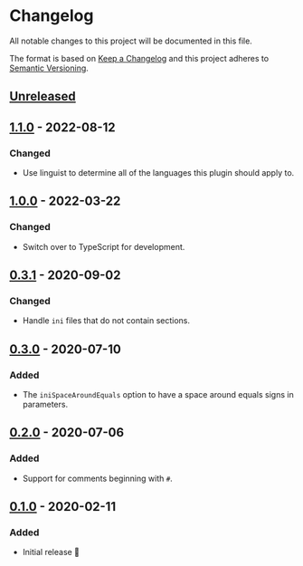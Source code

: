 # Changelog

All notable changes to this project will be documented in this file.

The format is based on [Keep a Changelog](http://keepachangelog.com/en/1.0.0/) and this project adheres to [Semantic Versioning](http://semver.org/spec/v2.0.0.html).

## [Unreleased]

## [1.1.0] - 2022-08-12

### Changed

- Use linguist to determine all of the languages this plugin should apply to.

## [1.0.0] - 2022-03-22

### Changed

- Switch over to TypeScript for development.

## [0.3.1] - 2020-09-02

### Changed

- Handle `ini` files that do not contain sections.

## [0.3.0] - 2020-07-10

### Added

- The `iniSpaceAroundEquals` option to have a space around equals signs in parameters.

## [0.2.0] - 2020-07-06

### Added

- Support for comments beginning with `#`.

## [0.1.0] - 2020-02-11

### Added

- Initial release 🎉

[unreleased]: https://github.com/kddnewton/prettier-plugin-ini/compare/v1.1.0...HEAD
[1.1.0]: https://github.com/kddnewton/prettier-plugin-ini/compare/v1.0.0...v1.1.0
[1.0.0]: https://github.com/kddnewton/prettier-plugin-ini/compare/v0.3.1...v1.0.0
[0.3.1]: https://github.com/kddnewton/prettier-plugin-ini/compare/v0.3.0...v0.3.1
[0.3.0]: https://github.com/kddnewton/prettier-plugin-ini/compare/v0.2.0...v0.3.0
[0.2.0]: https://github.com/kddnewton/prettier-plugin-ini/compare/v0.1.0...v0.2.0
[0.1.0]: https://github.com/kddnewton/prettier-plugin-ini/compare/43e865...v0.1.0
